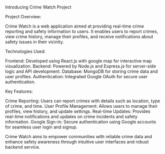 Introducing Crime Watch Project

Project Overview:

Crime Watch is a web application aimed at providing real-time crime reporting and safety information to users. It enables users to report crimes, 
view crime history, manage their profiles, and receive notifications about safety issues in their vicinity.

Technologies Used:

Frontend: Developed using React.js with google map for interactive map visualization.
Backend: Powered by Node.js and Express.js for server-side logic and API development.
Database: MongoDB for storing crime data and user profiles.
Authentication: Integrated Google OAuth for secure user authentication.

Key Features:

Crime Reporting: Users can report crimes with details such as location, type of crime, and time.
User Profile Management: Allows users to manage their profiles, view history, and update settings.
Real-time Updates: Provides real-time notifications and updates on crime incidents and safety information.
Google Sign-in: Secure authentication using Google accounts for seamless user login and signup.


Crime Watch aims to empower communities with reliable crime data and enhance safety awareness through intuitive user interfaces and 
robust backend service.
